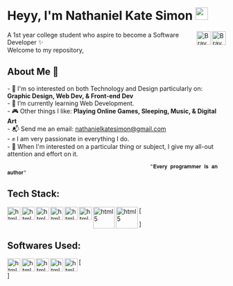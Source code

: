 <h1><b>Heyy, I'm Nathaniel Kate Simon <img src="https://github.com/TheDudeThatCode/TheDudeThatCode/raw/master/Assets/Hi.gif" width="29px" style="max-width: 100%;"></b></h1>

<a href="https://github.com/studentOfYawn">
  <img align="right" alt="Braydon's Github" width="32px" src="https://raw.githubusercontent.com/braydonwang/braydonwang/main/github.svg" style="max-width: 100%;">
</a>
<a href="https://www.facebook.com/tantan.simon.1" rel="nofollow">
  <img align="right" alt="Braydon's Facebook" width="32px" src="https://raw.githubusercontent.com/braydonwang/braydonwang/main/facebook.svg" style="max-width: 100%;">
</a>

A 1st year college student who aspire to become a Software Developer ✨<br>
Welcome to my repository,<br>


<h2>About Me 🚀</h2>
- 🚀 I'm so interested on both Technology and Design particularly on: <b>Graphic Design, Web Dev, & Front-end Dev</b><br>
- 🌱 I’m currently learning Web Development.<br>
- 🎮 Other things I like: <b>Playing Online Games, Sleeping, Music, & Digital Art</b><br>
- 📬 Send me an email:   <a href="">nathanielkatesimon@gmail.com</a><br>
- ✊ I am very passionate in everything I do. <br>
- 🙌 When I'm interested on a particular thing or subject, I give my all-out attention and effort on it.
   
                                                  "𝐄𝐯𝐞𝐫𝐲 𝐩𝐫𝐨𝐠𝐫𝐚𝐦𝐦𝐞𝐫 𝐢𝐬 𝐚𝐧 𝐚𝐮𝐭𝐡𝐨𝐫"
 
<h2>Tech Stack:</h2>

[<img align="left" alt="html5" width="30px" src="https://cdn.jsdelivr.net/gh/devicons/devicon/icons/c/c-original.svg" />
<img align="left" alt="html5" width="30px" src="https://cdn.jsdelivr.net/gh/devicons/devicon/icons/html5/html5-original.svg" />
<img align="left" alt="html5" width="30px" src="https://cdn.jsdelivr.net/gh/devicons/devicon/icons/css3/css3-original.svg" />
<img align="left" alt="html5" width="30px" src="https://cdn.jsdelivr.net/gh/devicons/devicon/icons/javascript/javascript-original.svg" />
<img align="left" alt="html5" width="30px" src="https://cdn.jsdelivr.net/gh/devicons/devicon/icons/bootstrap/bootstrap-original.svg" />
<img align="left" alt="html5" width="30px" src="https://cdn.jsdelivr.net/gh/devicons/devicon/icons/python/python-original.svg" />
<img align="left" alt="html5" width="50px" src="https://cdn.jsdelivr.net/gh/devicons/devicon/icons/nodejs/nodejs-original-wordmark.svg" />
<img align="left" alt="html5" width="50px" src="https://cdn.jsdelivr.net/gh/devicons/devicon/icons/express/express-original-wordmark.svg" />

]

<h2>Softwares Used:</h2>

[<img align="left" alt="html5" width="30px" src="https://cdn.jsdelivr.net/gh/devicons/devicon/icons/photoshop/photoshop-plain.svg" />
<img align="left" alt="html5" width="30px" src="https://cdn.jsdelivr.net/gh/devicons/devicon/icons/inkscape/inkscape-plain.svg" />
<img align="left" alt="html5" width="30px" src="https://cdn.jsdelivr.net/gh/devicons/devicon/icons/vscode/vscode-original.svg" />
<img align="left" alt="html5" width="30px" src="https://cdn.jsdelivr.net/gh/devicons/devicon/icons/pycharm/pycharm-plain.svg" />
<img align="left" alt="html5" width="30px" src="https://cdn.jsdelivr.net/gh/devicons/devicon/icons/codepen/codepen-plain.svg" />

]
